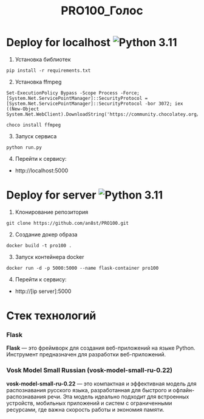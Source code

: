 <h1 style="font-size: 30px; text-align: center; margin: 15px; padding: 10px;">PRO100_Голос</h1> 

# Deploy for localhost  ![Python 3.11](https://img.shields.io/badge/python-3.11-blue.svg)

1. Установка библиотек
```
pip install -r requirements.txt
```

2. Установка ffmpeg
```
Set-ExecutionPolicy Bypass -Scope Process -Force; [System.Net.ServicePointManager]::SecurityProtocol = [System.Net.ServicePointManager]::SecurityProtocol -bor 3072; iex ((New-Object System.Net.WebClient).DownloadString('https://community.chocolatey.org/install.ps1'))
```
```
choco install ffmpeg
```

3. Запуск сервиса
```
python run.py
```

4. Перейти к сервису:
- http://localhost:5000



# Deploy for server  ![Python 3.11](https://img.shields.io/badge/python-3.11-blue.svg)

1. Клонирование репозитория
```
git clone https://github.com/an8st/PRO100.git
```

2. Создание докер образа
```
docker build -t pro100 .
```

3. Запуск контейнера docker
```
docker run -d -p 5000:5000 --name flask-container pro100
```

4. Перейти к сервису:
- http://[ip server]:5000

  
# Стек технологий

### Flask 

**Flask** — это фреймворк для создания веб-приложений на языке Python. Инструмент предназначен для разработки веб-приложений.


### Vosk Model Small Russian (vosk-model-small-ru-0.22)

**vosk-model-small-ru-0.22** — это компактная и эффективная модель для распознавания русского языка, разработанная для быстрого и офлайн-распознавания речи. Эта модель идеально подходит для встроенных устройств, мобильных приложений и систем с ограниченными ресурсами, где важна скорость работы и экономия памяти.

